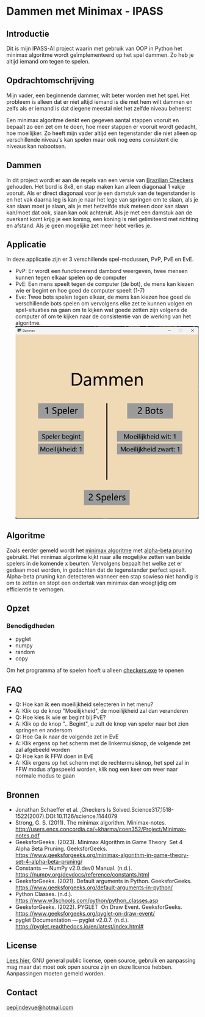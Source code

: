 # Dammen met Minimax - IPASS

## Introductie
Dit is mijn IPASS-AI project waarin met gebruik van OOP in Python het minimax algoritme wordt geïmplementeerd op het spel dammen. Zo heb je altijd iemand om tegen te spelen.

## Opdrachtomschrijving
Mijn vader, een beginnende dammer, wilt beter worden met het spel.
Het probleem is alleen dat er niet altijd iemand is die met hem wilt dammen
en zelfs als er iemand is dat diegene meestal niet het zelfde niveau beheerst

Een minimax algoritme denkt een gegeven aantal stappen vooruit en bepaalt zo een zet
om te doen, hoe meer stappen er vooruit wordt gedacht, hoe moeilijker.
Zo heeft mijn vader altijd een tegenstander die niet alleen op verschillende niveau's
kan spelen maar ook nog eens consistent die niveaus kan nabootsen.

## Dammen
In dit project wordt er aan de regels van een versie van [Brazilian Checkers](https://en.wikipedia.org/wiki/Brazilian_draughts) gehouden. Het bord is 8x8, en stap maken kan alleen diagonaal 1 vakje vooruit. Als er direct diagonaal voor je een damstuk van de tegenstander is en het vak daarna leg is kan je naar het lege van springen om te slaan, als je kan slaan moet je slaan, als je met hetzelfde stuk meteen door kan slaan kan/moet dat ook, slaan kan ook achteruit. Als je met een damstuk aan de overkant komt krijg je een koning, een koning is niet gelimiteerd met richting en afstand. Als je geen mogelijke zet meer hebt verlies je.

## Applicatie
In deze applicatie zijn er 3 verschillende spel-modussen, PvP, PvE en EvE.
* PvP: Er wordt een functionerend dambord weergeven, twee mensen kunnen tegen elkaar spelen op de computer
* PvE: Een mens speelt tegen de computer (de bot), de mens kan kiezen wie er begint en hoe goed de computer speelt (1-7)
* Eve: Twee bots spelen tegen elkaar, de mens kan kiezen hoe goed de verschillende bots spelen om vervolgens elke zet te kunnen volgen en spel-situaties na gaan om te kijken wat goede zetten zijn volgens de computer óf om te kijken naar de consistentie van de werking van het algoritme.
![menu_layout](assets/menu.png)

## Algoritme
Zoals eerder gemeld wordt het [minimax algoritme](http://users.encs.concordia.ca/~kharma/coen352/Project/Minimax-notes.pdf) met [alpha-beta pruning](https://www.geeksforgeeks.org/minimax-algorithm-in-game-theory-set-4-alpha-beta-pruning/) gebruikt. Het minimax algoritme kijkt naar alle mogelijke zetten van beide spelers in de komende x beurten. Vervolgens bepaalt het welke zet er gedaan moet worden, in gedachten dat de tegenstander perfect speelt. Alpha-beta pruning kan detecteren wanneer een stap sowieso niet handig is om te zetten en stopt een ondertak van minimax dan vroegtijdig om efficientie te verhogen.

## Opzet
### Benodigdheden
* pyglet
* numpy
* random
* copy

Om het programma af te spelen hoeft u alleen [checkers.exe](checkers.exe) te openen

## FAQ
* Q: Hoe kan ik een moeilijkheid selecteren in het menu?
* A: Klik op de knop "Moeilijkheid", de moeilijkheid zal dan veranderen
* Q: Hoe kies ik wie er begint bij PvE?
* A: Klik op de knop ".. Begint", u zult de knop van speler naar bot zien springen en andersom
* Q: Hoe Ga ik naar de volgende zet in EvE
* A: Klik ergens op het scherm met de linkermuisknop, de volgende zet zal afgebeeld worden
* Q: Hoe kan ik FFW doen in EvE
* A: Klik ergens op het scherm met de rechtermuisknop, het spel zal in FFW modus afgespeeld worden, klik nog een keer om weer naar normale modus te gaan

## Bronnen
* Jonathan Schaeffer et al. ,Checkers Is Solved.Science317,1518-1522(2007).DOI:10.1126/science.1144079
* Strong, G. S. (2011). The minimax algorithm. Minimax-notes. http://users.encs.concordia.ca/~kharma/coen352/Project/Minimax-notes.pdf
* GeeksforGeeks. (2023). Minimax Algorithm in Game Theory   Set 4  Alpha Beta Pruning. GeeksforGeeks. https://www.geeksforgeeks.org/minimax-algorithm-in-game-theory-set-4-alpha-beta-pruning/
* Constants — NumPy v2.0.dev0 Manual. (n.d.). https://numpy.org/devdocs/reference/constants.html
* GeeksforGeeks. (2021). Default arguments in Python. GeeksforGeeks. https://www.geeksforgeeks.org/default-arguments-in-python/
* Python Classes. (n.d.). https://www.w3schools.com/python/python_classes.asp
* GeeksforGeeks. (2022). PYGLET   On Draw Event. GeeksforGeeks. https://www.geeksforgeeks.org/pyglet-on-draw-event/
* pyglet Documentation — pyglet v2.0.7. (n.d.). https://pyglet.readthedocs.io/en/latest/index.html#

## License
[Lees hier](LICENSE.txt), GNU general public license, open source, gebruik en aanpassing mag maar dat moet ook open source zijn en deze licence hebben. Aanpassingen moeten gemeld worden.

## Contact
pepijndevue@hotmail.com